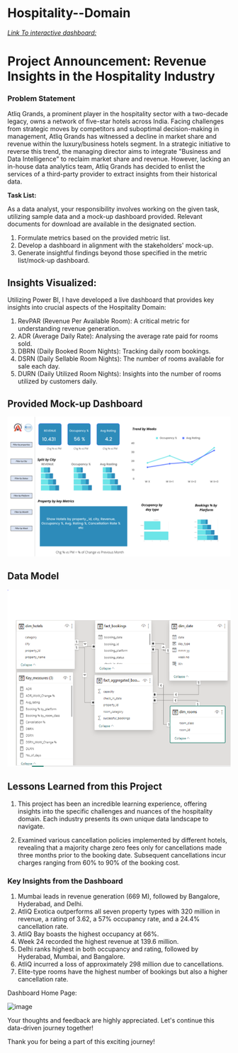 # Hospitality--Domain

_[Link To interactive dashboard:](https://app.powerbi.com/groups/me/reports/0653acbe-42f5-450a-b39b-558d274f5ba5/ReportSection?experience=power-bi)_

# Project Announcement: Revenue Insights in the Hospitality Industry

### Problem Statement

Atliq Grands, a prominent player in the hospitality sector with a two-decade legacy, owns a network of five-star hotels across India. Facing challenges from strategic moves by competitors and suboptimal decision-making in management, Atliq Grands has witnessed a decline in market share and revenue within the luxury/business hotels segment. In a strategic initiative to reverse this trend, the managing director aims to integrate "Business and Data Intelligence" to reclaim market share and revenue. However, lacking an in-house data analytics team, Atliq Grands has decided to enlist the services of a third-party provider to extract insights from their historical data.

**Task List:**

As a data analyst, your responsibility involves working on the given task, utilizing sample data and a mock-up dashboard provided. Relevant documents for download are available in the designated section.

1. Formulate metrics based on the provided metric list.
2. Develop a dashboard in alignment with the stakeholders' mock-up.
3. Generate insightful findings beyond those specified in the metric list/mock-up dashboard.


## Insights Visualized:
Utilizing Power BI, I have developed a live dashboard that provides key insights into crucial aspects of the Hospitality Domain:

1. RevPAR (Revenue Per Available Room): A critical metric for understanding revenue generation.
2. ADR (Average Daily Rate): Analysing the average rate paid for rooms sold.
3.	DBRN (Daily Booked Room Nights): Tracking daily room bookings.
4.	DSRN (Daily Sellable Room Nights): The number of rooms available for sale each day.
5.	DURN (Daily Utilized Room Nights): Insights into the number of rooms utilized by customers daily.

## Provided Mock-up Dashboard
<p align="center">
    <img src="https://github.com/Kajal553/Hospitality--Domain/blob/main/mock%20up%20dashboard_atliq%20grands.png" width="600">
</p>


## Data Model

<p align="center">
    <img src='https://github.com/Kajal553/Hospitality--Domain/blob/main/DataModel.PNG' height="400">
</p>


## Lessons Learned from this Project
1) This project has been an incredible learning experience, offering insights into the specific challenges and nuances of the hospitality domain. 
Each industry presents its own unique data landscape to navigate.

2) Examined various cancellation policies implemented by different hotels, revealing that a majority charge zero fees only for cancellations made three months prior to the booking date. Subsequent cancellations incur charges ranging from 60% to 90% of the booking cost.

### Key Insights from the Dashboard
1. Mumbai leads in revenue generation (669 M), followed by Bangalore, Hyderabad, and Delhi.
2. AtliQ Exotica outperforms all seven property types with 320 million in revenue, a rating of 3.62, a 57% occupancy rate, and a 24.4% cancellation rate.
3. AtliQ Bay boasts the highest occupancy at 66%.
4. Week 24 recorded the highest revenue at 139.6 million.
5. Delhi ranks highest in both occupancy and rating, followed by Hyderabad, Mumbai, and Bangalore.
6. AtliQ incurred a loss of approximately 298 million due to cancellations.
7. Elite-type rooms have the highest number of bookings but also a higher cancellation rate.



Dashboard Home Page:

![image](https://github.com/Kajal553/Hospitality--Domain/assets/60296466/d0b6b307-1621-4e8f-84af-752674ca1f93)


Your thoughts and feedback are highly appreciated. Let's continue this data-driven journey together!

Thank you for being a part of this exciting journey!

